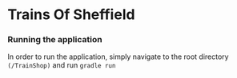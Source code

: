 # Trains Of Sheffield

### Running the application

In order to run the application, simply navigate to the root directory ```(/TrainShop)``` and run ```gradle run```